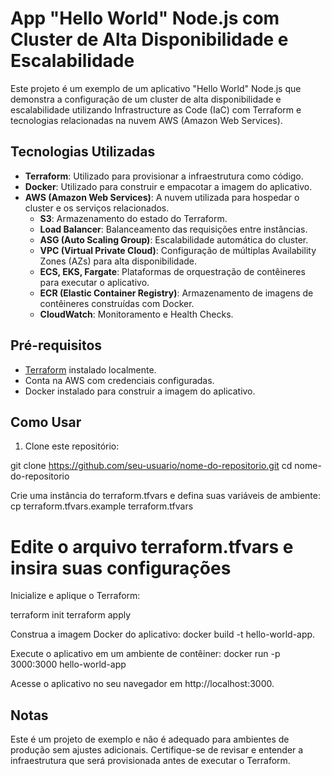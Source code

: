 # App "Hello World" Node.js com Cluster de Alta Disponibilidade e Escalabilidade

Este projeto é um exemplo de um aplicativo "Hello World" Node.js que demonstra a configuração de um cluster de alta disponibilidade e escalabilidade utilizando Infrastructure as Code (IaC) com Terraform e tecnologias relacionadas na nuvem AWS (Amazon Web Services).

## Tecnologias Utilizadas

- **Terraform**: Utilizado para provisionar a infraestrutura como código.
- **Docker**: Utilizado para construir e empacotar a imagem do aplicativo.
- **AWS (Amazon Web Services)**: A nuvem utilizada para hospedar o cluster e os serviços relacionados.
  - **S3**: Armazenamento do estado do Terraform.
  - **Load Balancer**: Balanceamento das requisições entre instâncias.
  - **ASG (Auto Scaling Group)**: Escalabilidade automática do cluster.
  - **VPC (Virtual Private Cloud)**: Configuração de múltiplas Availability Zones (AZs) para alta disponibilidade.
  - **ECS, EKS, Fargate**: Plataformas de orquestração de contêineres para executar o aplicativo.
  - **ECR (Elastic Container Registry)**: Armazenamento de imagens de contêineres construídas com Docker.
  - **CloudWatch**: Monitoramento e Health Checks.

## Pré-requisitos

- [Terraform](https://www.terraform.io/downloads.html) instalado localmente.
- Conta na AWS com credenciais configuradas.
- Docker instalado para construir a imagem do aplicativo.

## Como Usar

1. Clone este repositório:

git clone https://github.com/seu-usuario/nome-do-repositorio.git
cd nome-do-repositorio

Crie uma instância do terraform.tfvars e defina suas variáveis de ambiente:
cp terraform.tfvars.example terraform.tfvars

# Edite o arquivo terraform.tfvars e insira suas configurações
Inicialize e aplique o Terraform:

terraform init
terraform apply

Construa a imagem Docker do aplicativo:
docker build -t hello-world-app.

Execute o aplicativo em um ambiente de contêiner:
docker run -p 3000:3000 hello-world-app

Acesse o aplicativo no seu navegador em http://localhost:3000.

## Notas
Este é um projeto de exemplo e não é adequado para ambientes de produção sem ajustes adicionais.
Certifique-se de revisar e entender a infraestrutura que será provisionada antes de executar o Terraform.
